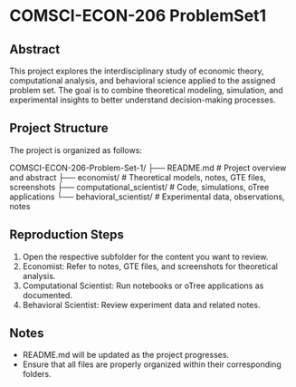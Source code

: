 # COMSCI-ECON-206 ProblemSet1

## Abstract
This project explores the interdisciplinary study of economic theory, computational analysis, and behavioral science applied to the assigned problem set. The goal is to combine theoretical modeling, simulation, and experimental insights to better understand decision-making processes.

## Project Structure
The project is organized as follows:

COMSCI-ECON-206-Problem-Set-1/
├── README.md # Project overview and abstract
├── economist/ # Theoretical models, notes, GTE files, screenshots
├── computational_scientist/ # Code, simulations, oTree applications
└── behavioral_scientist/ # Experimental data, observations, notes


## Reproduction Steps
1. Open the respective subfolder for the content you want to review.
2. Economist: Refer to notes, GTE files, and screenshots for theoretical analysis.
3. Computational Scientist: Run notebooks or oTree applications as documented.
4. Behavioral Scientist: Review experiment data and related notes.

## Notes
- README.md will be updated as the project progresses.
- Ensure that all files are properly organized within their corresponding folders.



